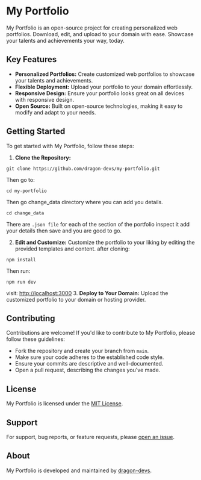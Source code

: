 # My Portfolio

My Portfolio is an open-source project for creating personalized web portfolios. Download, edit, and upload to your domain with ease. Showcase your talents and achievements your way, today.

## Key Features

- **Personalized Portfolios:** Create customized web portfolios to showcase your talents and achievements.
- **Flexible Deployment:** Upload your portfolio to your domain effortlessly.
- **Responsive Design:** Ensure your portfolio looks great on all devices with responsive design.
- **Open Source:** Built on open-source technologies, making it easy to modify and adapt to your needs.

## Getting Started

To get started with My Portfolio, follow these steps:

1. **Clone the Repository:**
```jupyter
git clone https://github.com/dragon-devs/my-portfolio.git
```
Then go to: 
```jupyter
cd my-portfolio
```
Then go change_data directory where you can add you details.
```
cd change_data
```
There are `.json file` for each of the section of the portfolio inspect it add your details then save and you are good to go.


2. **Edit and Customize:**
Customize the portfolio to your liking by editing the provided templates and content. after cloning:
```jupyter
npm install
```
Then run:
```jupyter
npm run dev
```
visit: [http://localhost:3000](http://localhost:3000)
3. **Deploy to Your Domain:**
Upload the customized portfolio to your domain or hosting provider.

## Contributing

Contributions are welcome! If you'd like to contribute to My Portfolio, please follow these guidelines:

- Fork the repository and create your branch from `main`.
- Make sure your code adheres to the established code style.
- Ensure your commits are descriptive and well-documented.
- Open a pull request, describing the changes you've made.

## License

My Portfolio is licensed under the [MIT License](LICENSE).

## Support

For support, bug reports, or feature requests, please [open an issue](https://github.com/dragon-devs/my-portfolio/issues).

## About

My Portfolio is developed and maintained by [dragon-devs](https://dragon-devs.vercel.app).